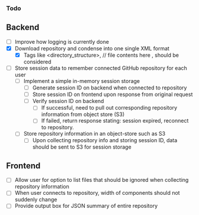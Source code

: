 ### Todo
## Backend
- [ ] Improve how logging is currently done
- [X] Download repository and condense into one single XML format
  - [X] Tags like <directory_structure>, <files> <file path="path"> // file contents here </file> </files>, should be considered
- [ ] Store session data to remember connected GitHub repository for each user
  - [ ] Implement a simple in-memory session storage
    - [ ] Generate session ID on backend when connected to repository
    - [ ] Store session ID on frontend upon response from original request
    - [ ] Verify session ID on backend
      - [ ] If successful, need to pull out corresponding repository information from object store (S3)
      - [ ] If failed, return response stating: session expired, reconnect to repository.
  - [ ] Store repository information in an object-store such as S3
    - [ ] Upon collecting repository info and storing session ID, data should be sent to S3 for session storage

## Frontend
- [ ] Allow user for option to list files that should be ignored when collecting repository information
- [ ] When user connects to repository, width of components should not suddenly change
- [ ] Provide output box for JSON summary of entire repository
